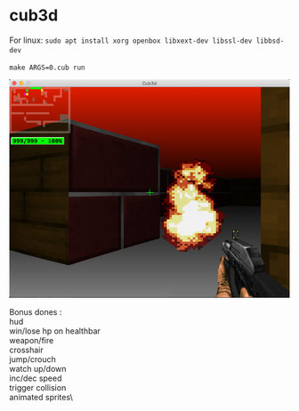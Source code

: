 # cub3d

For linux: 
`sudo apt install
  xorg openbox
  libxext-dev
  libssl-dev
  libbsd-dev`

`make ARGS=0.cub run`

![cub3d](https://raw.githubusercontent.com/untel/cub3d/master/pics/demo.png)

Bonus dones :<br/>
hud<br/>
win/lose hp on healthbar<br/>
weapon/fire<br/>
crosshair<br/>
jump/crouch<br/>
watch up/down\
inc/dec speed\
trigger collision\
animated sprites\
